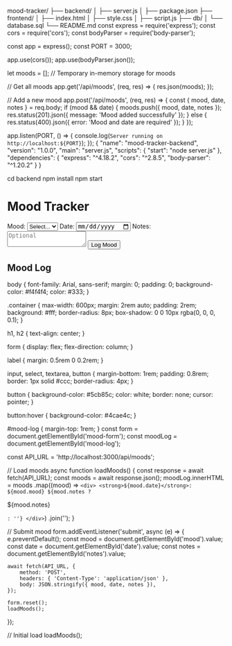 mood-tracker/
├── backend/
│   ├── server.js
│   ├── package.json
├── frontend/
│   ├── index.html
│   ├── style.css
│   ├── script.js
├── db/
│   └── database.sql
└── README.md
const express = require('express');
const cors = require('cors');
const bodyParser = require('body-parser');

const app = express();
const PORT = 3000;

app.use(cors());
app.use(bodyParser.json());

let moods = []; // Temporary in-memory storage for moods

// Get all moods
app.get('/api/moods', (req, res) => {
    res.json(moods);
});

// Add a new mood
app.post('/api/moods', (req, res) => {
    const { mood, date, notes } = req.body;
    if (mood && date) {
        moods.push({ mood, date, notes });
        res.status(201).json({ message: 'Mood added successfully' });
    } else {
        res.status(400).json({ error: 'Mood and date are required' });
    }
});

app.listen(PORT, () => {
    console.log(`Server running on http://localhost:${PORT}`);
});
{
  "name": "mood-tracker-backend",
  "version": "1.0.0",
  "main": "server.js",
  "scripts": {
    "start": "node server.js"
  },
  "dependencies": {
    "express": "^4.18.2",
    "cors": "^2.8.5",
    "body-parser": "^1.20.2"
  }
}

cd backend
npm install
npm start
<!DOCTYPE html>
<html lang="en">
<head>
    <meta charset="UTF-8">
    <meta name="viewport" content="width=device-width, initial-scale=1.0">
    <title>Mood Tracker</title>
    <link rel="stylesheet" href="style.css">
</head>
<body>
    <div class="container">
        <h1>Mood Tracker</h1>
        <form id="mood-form">
            <label for="mood">Mood:</label>
            <select id="mood" required>
                <option value="">Select...</option>
                <option value="Happy">Happy</option>
                <option value="Sad">Sad</option>
                <option value="Anxious">Anxious</option>
                <option value="Neutral">Neutral</option>
            </select>
            <label for="date">Date:</label>
            <input type="date" id="date" required>
            <label for="notes">Notes:</label>
            <textarea id="notes" placeholder="Optional"></textarea>
            <button type="submit">Log Mood</button>
        </form>
        <h2>Mood Log</h2>
        <div id="mood-log"></div>
    </div>
    <script src="script.js"></script>
</body>
</html>
body {
    font-family: Arial, sans-serif;
    margin: 0;
    padding: 0;
    background-color: #f4f4f4;
    color: #333;
}

.container {
    max-width: 600px;
    margin: 2rem auto;
    padding: 2rem;
    background: #fff;
    border-radius: 8px;
    box-shadow: 0 0 10px rgba(0, 0, 0, 0.1);
}

h1, h2 {
    text-align: center;
}

form {
    display: flex;
    flex-direction: column;
}

label {
    margin: 0.5rem 0 0.2rem;
}

input, select, textarea, button {
    margin-bottom: 1rem;
    padding: 0.8rem;
    border: 1px solid #ccc;
    border-radius: 4px;
}

button {
    background-color: #5cb85c;
    color: white;
    border: none;
    cursor: pointer;
}

button:hover {
    background-color: #4cae4c;
}

#mood-log {
    margin-top: 1rem;
}
const form = document.getElementById('mood-form');
const moodLog = document.getElementById('mood-log');

const API_URL = 'http://localhost:3000/api/moods';

// Load moods
async function loadMoods() {
    const response = await fetch(API_URL);
    const moods = await response.json();
    moodLog.innerHTML = moods
        .map((mood) => `
            <div>
                <strong>${mood.date}</strong>: ${mood.mood}
                ${mood.notes ? `<p>${mood.notes}</p>` : ''}
            </div>
        `)
        .join('');
}

// Submit mood
form.addEventListener('submit', async (e) => {
    e.preventDefault();
    const mood = document.getElementById('mood').value;
    const date = document.getElementById('date').value;
    const notes = document.getElementById('notes').value;

    await fetch(API_URL, {
        method: 'POST',
        headers: { 'Content-Type': 'application/json' },
        body: JSON.stringify({ mood, date, notes }),
    });

    form.reset();
    loadMoods();
});

// Initial load
loadMoods();

